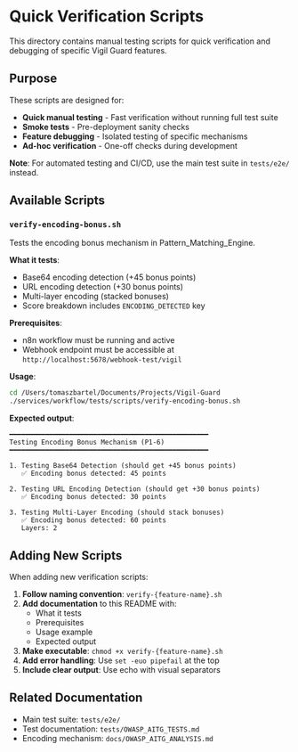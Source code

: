 # Quick Verification Scripts

This directory contains manual testing scripts for quick verification and debugging of specific Vigil Guard features.

## Purpose

These scripts are designed for:
- **Quick manual testing** - Fast verification without running full test suite
- **Smoke tests** - Pre-deployment sanity checks
- **Feature debugging** - Isolated testing of specific mechanisms
- **Ad-hoc verification** - One-off checks during development

**Note**: For automated testing and CI/CD, use the main test suite in `tests/e2e/` instead.

## Available Scripts

### `verify-encoding-bonus.sh`
Tests the encoding bonus mechanism in Pattern_Matching_Engine.

**What it tests**:
- Base64 encoding detection (+45 bonus points)
- URL encoding detection (+30 bonus points)
- Multi-layer encoding (stacked bonuses)
- Score breakdown includes `ENCODING_DETECTED` key

**Prerequisites**:
- n8n workflow must be running and active
- Webhook endpoint must be accessible at `http://localhost:5678/webhook-test/vigil`

**Usage**:
```bash
cd /Users/tomaszbartel/Documents/Projects/Vigil-Guard
./services/workflow/tests/scripts/verify-encoding-bonus.sh
```

**Expected output**:
```
━━━━━━━━━━━━━━━━━━━━━━━━━━━━━━━━━━━━━━━━━━━━━━━━━━
Testing Encoding Bonus Mechanism (P1-6)
━━━━━━━━━━━━━━━━━━━━━━━━━━━━━━━━━━━━━━━━━━━━━━━━━━

1. Testing Base64 Detection (should get +45 bonus points)
   ✅ Encoding bonus detected: 45 points

2. Testing URL Encoding Detection (should get +30 bonus points)
   ✅ Encoding bonus detected: 30 points

3. Testing Multi-Layer Encoding (should stack bonuses)
   ✅ Encoding bonus detected: 60 points
   Layers: 2
```

## Adding New Scripts

When adding new verification scripts:

1. **Follow naming convention**: `verify-{feature-name}.sh`
2. **Add documentation** to this README with:
   - What it tests
   - Prerequisites
   - Usage example
   - Expected output
3. **Make executable**: `chmod +x verify-{feature-name}.sh`
4. **Add error handling**: Use `set -euo pipefail` at the top
5. **Include clear output**: Use echo with visual separators

## Related Documentation

- Main test suite: `tests/e2e/`
- Test documentation: `tests/OWASP_AITG_TESTS.md`
- Encoding mechanism: `docs/OWASP_AITG_ANALYSIS.md`
